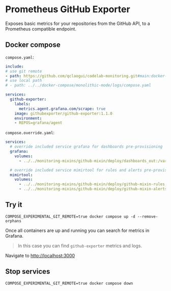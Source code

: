 # Prometheus GitHub Exporter

Exposes basic metrics for your repositories from the GitHub API, to a Prometheus compatible endpoint.

## Docker compose

`compose.yaml`:

```yaml
include:
# use git remote
- path: https://github.com/qclaogui/codelab-monitoring.git#main:docker-compose/monolithic-mode/logs/compose.yaml
# use local path
# - path: ../../docker-compose/monolithic-mode/logs/compose.yaml

services:
  github-exporter:
    labels:
      metrics.agent.grafana.com/scrape: true
    image: githubexporter/github-exporter:1.1.0
    environment:
    - REPOS=grafana/agent
```

`compose.override.yaml`:

```yaml
services:
  # override included service grafana for dashboards pre-provisioning
  grafana:
    volumes:
      - ../../monitoring-mixins/github-mixin/deploy/dashboards_out:/var/lib/grafana/dashboards/github-mixin

  # override included service mimirtool for rules and alerts pre-provisioning
  mimirtool:
    volumes:
      - ../../monitoring-mixins/github-mixin/deploy/github-mixin-rules.yaml:/rules/github-mixin-rules.yaml
      - ../../monitoring-mixins/github-mixin/deploy/github-mixin-alerts.yaml:/rules/github-mixin-alerts.yaml
```

## Try it

```shell
COMPOSE_EXPERIMENTAL_GIT_REMOTE=true docker compose up -d --remove-orphans
```

Once all containers are up and running you can search for metrics in Grafana.

> In this case you can find `github-exporter` metrics and logs.

Navigate to [http://localhost:3000](http://localhost:3000)

## Stop services

```shell
COMPOSE_EXPERIMENTAL_GIT_REMOTE=true docker compose down
```
